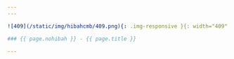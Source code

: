 ```yaml
---
---

![409](/static/img/hibahcmb/409.png){: .img-responsive }{: width="409" }

### {{ page.nohibah }} - {{ page.title }}

---
```

